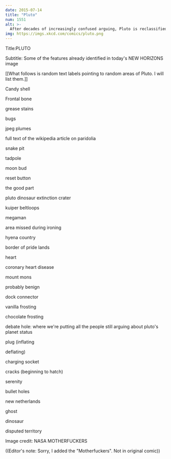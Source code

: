 ```yaml
---
date: 2015-07-14
title: "Pluto"
num: 1551
alt: >-
  After decades of increasingly confused arguing, Pluto is reclassified as a "dwarf Pluto."
img: https://imgs.xkcd.com/comics/pluto.png
---
```

Title:PLUTO

Subtitle: Some of the features already identified in today's NEW HORIZONS image

[[What follows is random text labels pointing to random areas of Pluto. I will list them.]]

Candy shell

Frontal bone

grease stains

bugs

jpeg plumes

full text of the wikipedia article on paridolia

snake pit

tadpole

moon bud

reset button

the good part

pluto dinosaur extinction crater

kuiper beltloops

megaman

area missed during ironing

hyena country

border of pride lands

heart

coronary heart disease

mount mons

probably benign

dock connector

vanilla frosting

chocolate frosting

debate hole: where we're putting all the people still arguing about pluto's planet status

plug (inflating

deflating)

charging socket

cracks (beginning to hatch)

serenity

bullet holes

new netherlands

ghost

dinosaur

disputed territory

Image credit: NASA MOTHERFUCKERS

((Editor's note: Sorry, I added the "Motherfuckers". Not in original comic))

